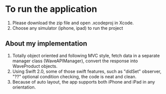 # To run the application
1. Please download the zip file and open .xcodeproj in Xcode.
2. Choose any simulator (iphone, ipad) to run the project

## About my implementation 
1. Totally object oriented and following MVC style, fetch data in a separate manager class (WaveAPIManager), convert the response into WaveProduct objects.
2. Using Swift 2.0, some of those swift features, such as "didSet" observer, "??" optional condition checking, the code is neat and clean.
3. Because of auto layout, the app supports both iPhone and iPad in any orientation.
